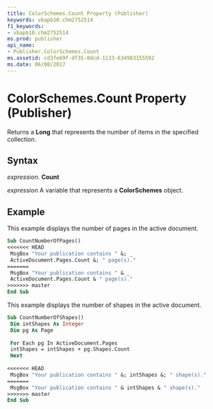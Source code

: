 ```yaml
---
title: ColorSchemes.Count Property (Publisher)
keywords: vbapb10.chm2752514
f1_keywords:
- vbapb10.chm2752514
ms.prod: publisher
api_name:
- Publisher.ColorSchemes.Count
ms.assetid: cd3fe69f-df35-8dcd-1133-634983155592
ms.date: 06/08/2017
---
```



# ColorSchemes.Count Property (Publisher)

Returns a  **Long** that represents the number of items in the specified collection.


## Syntax

 _expression_. **Count**

 _expression_ A variable that represents a  **ColorSchemes** object.


## Example

This example displays the number of pages in the active document.


```vb
Sub CountNumberOfPages() 
<<<<<<< HEAD
 MsgBox "Your publication contains " &; _ 
 ActiveDocument.Pages.Count &; " page(s)." 
=======
 MsgBox "Your publication contains " & _ 
 ActiveDocument.Pages.Count & " page(s)." 
>>>>>>> master
End Sub
```

This example displays the number of shapes in the active document.




```vb
Sub CountNumberOfShapes() 
 Dim intShapes As Integer 
 Dim pg As Page 
 
 For Each pg In ActiveDocument.Pages 
 intShapes = intShapes + pg.Shapes.Count 
 Next 
 
<<<<<<< HEAD
 MsgBox "Your publication contains " &; intShapes &; " shape(s)." 
=======
 MsgBox "Your publication contains " & intShapes & " shape(s)." 
>>>>>>> master
End Sub
```



